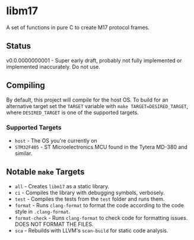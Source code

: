 # libm17

A set of functions in pure C to create M17 protocol frames.

## Status

v0.0.0000000001 - Super early draft, probably not fully implemented or implemented inaccurately. Do not use.

## Compiling

By default, this project will compile for the host OS. To build for an alternative target set the `TARGET` variable with `make TARGET=DESIRED_TARGET`, where `DESIRED_TARGET` is one of the supported targets.

### Supported Targets

- `host` - The OS you're currently on
- `STM32F405` - ST Microelectronics MCU found in the Tytera MD-380 and similar.

## Notable `make` Targets

- `all` - Creates `libm17` as a static library.
- `ci` - Compiles the library with debugging symbols, verbosely.
- `test` - Compiles the tests from the `test` folder and runs them.
- `format` - Runs `clang-format` to format the code according to the code style in `.clang-format`.
- `format-check` - Runs `clang-format` to check code for formatting issues. DOES NOT FORMAT THE FILES.
- `sca` - Rebuilds with LLVM's `scan-build` for static code analysis.
